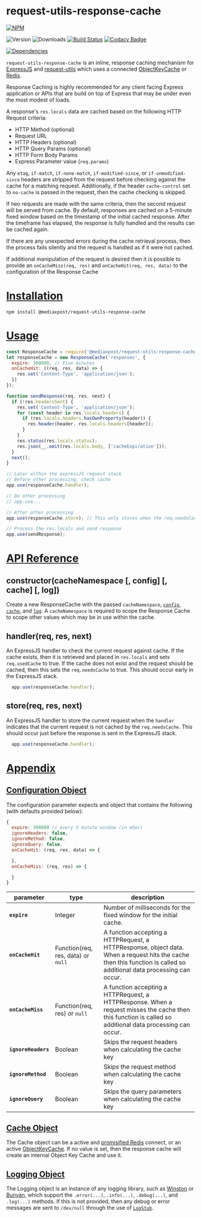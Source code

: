 # request-utils-response-cache

[![NPM](https://nodei.co/npm/@mediaxpost/request-utils-response-cache.png?downloads=true)](https://nodei.co/npm/@mediaxpost/request-utils-response-cache/)

![Version](http://img.shields.io/npm/v/@mediaxpost/request-utils-response-cache.svg)
![Downloads](http://img.shields.io/npm/dt/@mediaxpost/request-utils-response-cache.svg)
[![Build Status](https://travis-ci.org/MediaXPost/request-utils-response-cache.svg)](https://travis-ci.org/MediaXPost/request-utils-response-cache)
[![Codacy Badge](https://api.codacy.com/project/badge/Grade/e335eaddf1ce4a51a8cfbd6c24104e4b)](https://www.codacy.com/app/chronosis/request-utils-response-cache?utm_source=github.com&amp;utm_medium=referral&amp;utm_content=MediaXPost/request-utils-response-cache&amp;utm_campaign=Badge_Grade)

[![Dependencies](https://david-dm.org/MediaXPost/request-utils-response-cache/status.svg)](https://david-dm.org/MediaXPost/request-utils-response-cache)

`request-utils-response-cache` is an inline, response caching mechanism for [ExpressJS](https://www.npmjs.com/package/express) and [request-utils](https://www.npmjs.com/package/@mediaxpost/request-utils) which uses a connected [ObjectKeyCache](https://www.npmjs.com/package/@mediaxpost/object-key-cache) or [Redis](https://www.npmjs.com/package/redis).

Response Caching is highly recommended for any client facing Express application or APIs that are build on top of Express that may be under even the most modest of loads.

A response's `res.locals` data are cached based on the following HTTP Request criteria:

 * HTTP Method (optional)
 * Request URL
 * HTTP Headers (optional)
 * HTTP Query Params (optional)
 * HTTP Form Body Params
 * Express Parameter value (`req.params`)

 Any `etag`, `if-match`, `if-none-match`, `if-modified-since`, or `if-unmodified-since` headers are stripped from the request before checking against the cache for a matching request. Additionally, if the header `cache-control` set to `no-cache` is passed in the request, then the cache checking is skipped.

If two requests are made with the same criteria, then the second request will be served from cache. By default, responses are cached on a 5-minute fixed window based on the timestamp of the initial cached response. After the timeframe has elapsed, the response is fully handled and the results can be cached again.

If there are any unexpected errors during the cache retrieval process, then the process fails silently and the request is handled as if it were not cached.

If additional manipulation of the request is desired then it is possible to provide an `onCacheMiss(req, res)` and `onCacheHit(req, res, data)` to the configuration of the Response Cache

# [Installation](#installation)
<a name="installation"></a>

```shell
npm install @mediaxpost/request-utils-response-cache
```

# [Usage](#usage)
<a name="usage"></a>

```js
const ResponseCache = require('@mediaxpost/request-utils-response-cache');
let responseCache = new ResponseCache('responses', {
  expire: 300000, // Five minutes
  onCacheHit: ((req, res, data) => {
    res.set('Content-Type', 'application/json');
  })
});

function sendResponse(req, res, next) {
  if (!res.headersSent) {
    res.set('Content-Type', 'application/json');
    for (const header in res.locals.headers) {
      if (res.locals.headers.hasOwnProperty(header)) {
        res.header(header, res.locals.headers[header]);
      }
    }
    res.status(res.locals.status);
    res.json(__.omit(res.locals.body, ['cacheExpiration']));
  }
  next();
}

// Later within the expressJS request stack
// Before other processing, check cache
app.use(responseCache.handler);

// Do other processing
// app.use...

// After other processing
app.use(responseCache.store); // This only stores when the req.needsCache is set

// Process the res.locals and send response
app.use(sendResponse);
```

<a name="api"></a>
# [API Reference](#api)

## constructor(cacheNamespace [, config] [, cache] [, log])
Create a new ResponseCache with the passed `cacheNamespace`, [`config`](#config-object), [`cache`](#cache-object), and [`log`](#logging-object).  A `cacheNamespace` is required to scope the Response Cache to scope other values which may be in use within the cache.

## handler(req, res, next)
An ExpressJS handler to check the current request against cache. If the cache
exists, then it is retrieved and placed in `res.locals` and sets `req.usedCache`
to true. If the cache does not exist and the request should be cached, then this
sets the `req.needsCache` to true. This should occur early in the ExpressJS stack.

```js
  app.use(responseCache.handler);
```

## store(req, res, next)
An ExpressJS handler to store the current request when the `handler` indicates that
the current request is not cached by the `req.needsCache`. This should occur just
before the response is sent in the ExpressJS stack.

```js
  app.use(responseCache.handler);
```

<a name="appendix"></a>
# [Appendix](#appendix)

<a name="config-object"></a>
## [Configuration Object](#config-object)

The configuration parameter expects and object that contains the following (with defaults provided below):
```js
{
  expire: 300000 // every 5 minute window (in mSec)
  ignoreHeaders: false,
  ignoreMethod: false,
  ignoreQuery: false,
  onCacheHit: (req, res, data) => {

  },
  onCacheMiss: (req, res) => {

  }
}
```

|parameter|type|description|
|---------|----|-----------|
|**`expire`**|Integer|Number of milliseconds for the fixed window for the initial cache.|
|**`onCacheHit`**|Function(req, res, data) or `null`|A function accepting a HTTPRequest, a HTTPResponse, object data. When a request hits the cache then this function is called so additional data processing can occur.|
|**`onCacheMiss`**|Function(req, res) or `null`|A function accepting a HTTPRequest, a HTTPResponse. When a request misses the cache then this function is called so additional data processing can occur.|
|**`ignoreHeaders`**|Boolean|Skips the request headers when calculating the cache key|
|**`ignoreMethod`**|Boolean|Skips the request method when calculating the cache key|
|**`ignoreQuery`**|Boolean|Skips the query parameters when calculating the cache key|

<a name="cache-object"></a>
## [Cache Object](#cache-object)
The Cache object can be a active and [promisified Redis](https://www.npmjs.com/package/redis#promises) connect, or an active [ObjectKeyCache](https://www.npmjs.com/package/@mediaxpost/object-key-cache). If no value is set, then the response cache will create an internal Object Key Cache and use it.

<a name="logging-object"></a>
## [Logging Object](#logging-object)
The Logging object is an instance of any logging library, such as [Winston](https://www.npmjs.com/package/winston) or [Bunyan](https://www.npmjs.com/package/bunyan), which support the `.error(...)`, `.info(...)`, `.debug(...)`, and `.log(...)` methods. If this is not provided, then any debug or error messages are sent to `/dev/null` through the use of [`LogStub`](https://www.npmjs.com/package/logstub).
